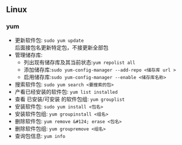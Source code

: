## Linux
### yum
- 更新软件包: `sudo yum update`  
后面接包名更新特定包，不接更新全部包  
- 管理储存库:
    - 列出现有储存库及其当前状态:`yum repolist all`
    - 添加储存库:`sudo yum-config-manager --add-repo <储存库 url >`
    - 启用储存库:`sudo yum-config-manager --enable <储存库名称>`
- 搜索软件包: `sudo yum search <要搜索的包>`
- 产看已经安装的软件包: `yum list installed `
- 查看 已安装/可安装 的软件包组: `yum grouplist`
- 安装软件包: `sudo yum install <包名>`
- 安装软件包组: `yum groupinstall <组名>`
- 删除软件包: `yum remove &#124; erase <包名>`
- 删除软件包组: `yum groupremove <组名>`
- 查询包信息: `yum info`
